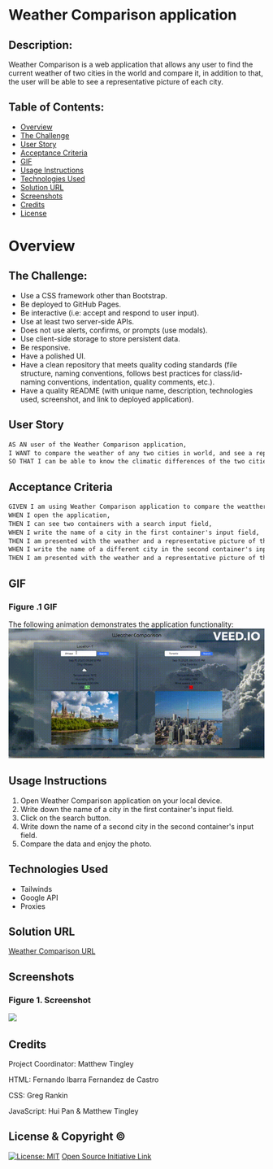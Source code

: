 # Weather Comparison application

  
## Description:

Weather Comparison is a web application that allows any user to find the current weather of two cities in the world and compare it, in addition to that, the user will be able to see a representative picture of each city.

 
## Table of Contents:

- [Overview](#Overview)
- [The Challenge](#The-Challenge)
- [User Story](#User-Story)
- [Acceptance Criteria](#Acceptance-Criteria)
- [GIF](#GIF)
- [Usage Instructions](#Usage-Instructions)
- [Technologies Used](#Technologies-Used)
- [Solution URL](#Solution-URL)
- [Screenshots](#Screenshots)
- [Credits](#Credits)
- [License](#License)


# Overview

## The Challenge:
- Use a CSS framework other than Bootstrap.
- Be deployed to GitHub Pages.
- Be interactive (i.e: accept and respond to user input).
- Use at least two server-side APIs.
- Does not use alerts, confirms, or prompts (use modals).
- Use client-side storage to store persistent data.
- Be responsive.
- Have a polished UI.
- Have a clean repository that meets quality coding standards (file         structure, naming conventions, follows best practices for class/id-naming conventions, indentation, quality comments, etc.).
- Have a quality README (with unique name, description, technologies used, screenshot, and link to deployed application). 


## User Story

```md
AS AN user of the Weather Comparison application, 
I WANT to compare the weather of any two cities in world, and see a representative picture of each city,
SO THAT I can be able to know the climatic differences of the two cities and have a clear idea about the each city.

```

## Acceptance Criteria

```md
GIVEN I am using Weather Comparison application to compare the weatther of two cities,
WHEN I open the application,
THEN I can see two containers with a search input field,
WHEN I write the name of a city in the first container's input field, 
THEN I am presented with the weather and a representative picture of that city,
WHEN I write the name of a different city in the second container's input field,
THEN I am presented with the weather and a representative picture of that city.

```

## GIF
### Figure .1 GIF

The following animation demonstrates the application functionality:
![A user select Toronto and Ottawa.](./assets/Images/WeatherApp.gif)


## Usage Instructions

1. Open Weather Comparison application on your local device.
2. Write down the name of a city in the first container's input field.
3. Click on the search button.
4. Write down the name of a second city in the second container's input field.
5. Compare the data and enjoy the photo.


## Technologies Used

- Tailwinds
- Google API
- Proxies


## Solution URL
[Weather Comparison URL](https://azukicoconut.github.io/ProjectBagEnd)


## Screenshots

### Figure 1. Screenshot
![](./assets/Images/Screenshot_ProjectBagEnd.png) 


## Credits

Project Coordinator: 
Matthew Tingley

HTML:
Fernando Ibarra Fernandez de Castro

CSS:
Greg Rankin

JavaScript:
Hui Pan & Matthew Tingley


## License & Copyright ©
  
[![License: MIT](https://img.shields.io/badge/License-MIT-yellow.svg)](https://opensource.org/licenses/MIT) [Open Source Initiative Link](https://opensource.org/licenses/MIT)
